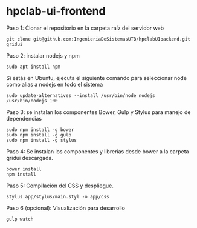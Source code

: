 # hpclab-ui-frontend

Paso 1: Clonar el repositorio en la carpeta raíz del servidor web

    git clone git@github.com:IngenieriaDeSistemasUTB/hpclabUIbackend.git gridui

Paso 2: instalar nodejs y npm

    sudo apt install npm

Si estás en Ubuntu, ejecuta el siguiente comando para seleccionar node como alias a nodejs en todo el sistema

    sudo update-alternatives --install /usr/bin/node nodejs /usr/bin/nodejs 100

Paso 3: se instalan los componentes Bower, Gulp y Stylus para manejo de dependencias

    sudo npm install -g bower
    sudo npm install -g gulp
    sudo npm install -g stylus

Paso 4: Se instalan los componentes y librerías desde bower a la carpeta gridui descargada.

    bower install
    npm install

Paso 5: Compilación del CSS y despliegue.

    stylus app/stylus/main.styl -o app/css

Paso 6 (opcional): Visualización para desarrollo

    gulp watch
